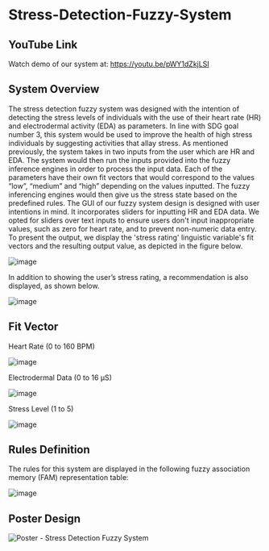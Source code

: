 # Stress-Detection-Fuzzy-System


## YouTube Link

Watch demo of our system at:
https://youtu.be/pWY1dZkjLSI 


## System Overview
The stress detection fuzzy system was designed with the intention of detecting the stress levels of
individuals with the use of their heart rate (HR) and electrodermal activity (EDA) as parameters. In
line with SDG goal number 3, this system would be used to improve the health of high stress
individuals by suggesting activities that allay stress.
As mentioned previously, the system takes in two inputs from the user which are HR and EDA.
The system would then run the inputs provided into the fuzzy inference engines in order to process
the input data. Each of the parameters have their own fit vectors that would correspond to the
values “low”, “medium” and “high” depending on the values inputted. The fuzzy inferencing
engines would then give us the stress state based on the predefined rules.
The GUI of our fuzzy system design is designed with user intentions in mind. It incorporates
sliders for inputting HR and EDA data. We opted for sliders over text inputs to ensure users don't
input inappropriate values, such as zero for heart rate, and to prevent non-numeric data entry.
To present the output, we display the 'stress rating' linguistic variable's fit vectors and the resulting
output value, as depicted in the figure below. 

![image](https://github.com/jesrene/Stress-Detection-Fuzzy-System/assets/86104103/913dd460-b6d5-410c-913d-0790ed0719c4)

In addition to showing the user’s stress rating, a recommendation is also displayed, as shown
below.


![image](https://github.com/jesrene/Stress-Detection-Fuzzy-System/assets/86104103/9d9fe824-10a5-4045-9493-cb5947d02bec)


## Fit Vector

Heart Rate (0 to 160 BPM)

![image](https://github.com/jesrene/Stress-Detection-Fuzzy-System/assets/86104103/927a8de7-eda1-4e83-8cb5-25db10cf852a)

Electrodermal Data (0 to 16 µS)

![image](https://github.com/jesrene/Stress-Detection-Fuzzy-System/assets/86104103/15141ca1-b520-4df9-9575-5265f1525426)

Stress Level (1 to 5)

![image](https://github.com/jesrene/Stress-Detection-Fuzzy-System/assets/86104103/cebb5815-02ee-4aea-92d3-e1cbc559f038)


## Rules Definition 

The rules for this system are displayed in the following fuzzy association memory (FAM)
representation table: 

![image](https://github.com/jesrene/Stress-Detection-Fuzzy-System/assets/86104103/8e36a7fe-f9e8-4488-9b40-e0141e1297c7)


## Poster Design

![Poster - Stress Detection Fuzzy System](https://github.com/jesrene/Stress-Detection-Fuzzy-System/assets/86104103/2ca78f12-6d30-4599-b777-5168c7949435)
